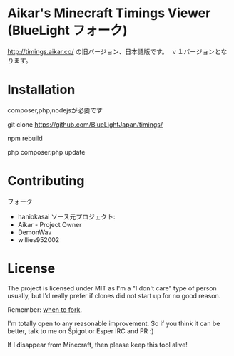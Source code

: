 Aikar's Minecraft Timings Viewer (BlueLight フォーク)
=======

 <http://timings.aikar.co/> の旧バージョン、日本語版です。　ｖ１バージョンとなります。
 
 
Installation
======
composer,php,nodejsが必要です

 git clone https://github.com/BlueLightJapan/timings/
 
 npm rebuild
 
 php composer.php update
 
 

Contributing
======
フォーク
  - haniokasai
ソース元プロジェクト:
  - Aikar - Project Owner
  - DemonWav
  - willies952002


License
======
The project is licensed under MIT as I'm a "I don't care" type of person usually, but I'd really prefer if clones did not start up for no good reason.

Remember: [when to fork](http://jamesdixon.wordpress.com/forking-protocol-why-when-and-how-to-fork-an-open-source-project/).

I'm totally open to any reasonable improvement. So if you think it can be better, talk to me on Spigot or Esper IRC and PR :)

If I disappear from Minecraft, then please keep this tool alive!
